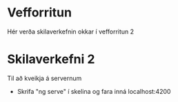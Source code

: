 # Vefforritun
Hér verða skilaverkefnin okkar í vefforritun 2

# Skilaverkefni 2

Til að kveikja á servernum

* Skrifa "ng serve" í skelina og fara inná localhost:4200
